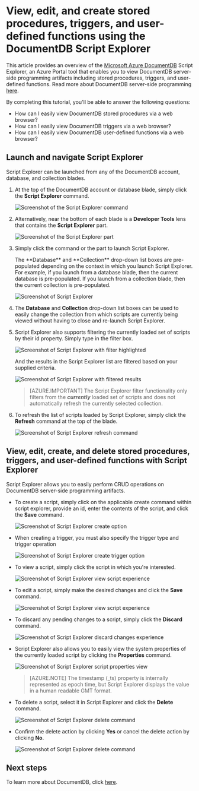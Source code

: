 <properties
	pageTitle="View stored procedures, triggers, and user-defined functions using the DocumentDB Script Explorer | Microsoft Azure"
	description="Learn about the DocumentDB Script Explorer, an Azure Portal tool to view DocumentDB server-side programming artifacts including stored procedures, triggers, and user-defined functions."
	services="documentdb"
	authors="AndrewHoh"
	manager="jhubbard"
	editor="monicar"
	documentationCenter=""/>

<tags
	ms.service="documentdb"
	ms.workload="data-services"
	ms.tgt_pltfrm="na"
	ms.devlang="na"
	ms.topic="article" 
	ms.date="12/01/2015"
	ms.author="anhoh"/>

# View, edit, and create stored procedures, triggers, and user-defined functions using the DocumentDB Script Explorer

This article provides an overview of the [Microsoft Azure DocumentDB](https://azure.microsoft.com/services/documentdb/) Script Explorer, an Azure Portal tool that enables you to view DocumentDB server-side programming artifacts including stored procedures, triggers, and user-defined functions.  Read more about DocumentDB server-side programming [here](documentdb-programming.md).

By completing this tutorial, you'll be able to answer the following questions:  

-	How can I easily view DocumentDB stored procedures via a web browser?
-	How can I easily view DocumentDB triggers via a web browser?
-	How can I easily view DocumentDB user-defined functions via a web browser?

## Launch and navigate Script Explorer

Script Explorer can be launched from any of the DocumentDB account, database, and collection blades.  

1. At the top of the DocumentDB account or database blade, simply click the **Script Explorer** command.

	![Screenshot of the Script Explorer command](./media/documentdb-view-scripts/scriptexplorercommand.png)
 
2. Alternatively, near the bottom of each blade is a **Developer Tools** lens that contains the **Script Explorer** part.

	![Screenshot of the Script Explorer part](./media/documentdb-view-scripts/scriptexplorerpart.png)

2. Simply click the command or the part to launch Script Explorer.

	<p>The **Database** and **Collection** drop-down list boxes are pre-populated depending on the context in which you launch Script Explorer.  For example, if you launch from a database blade, then the current database is pre-populated.  If you launch from a collection blade, then the current collection is pre-populated.

	![Screenshot of Script Explorer](./media/documentdb-view-scripts/scriptexplorerinitial.png)


3. The **Database** and **Collection** drop-down list boxes can be used to easily change the collection from which scripts are currently being viewed without having to close and re-launch Script Explorer.  

4. Script Explorer also supports filtering the currently loaded set of scripts by their id property.  Simply type in the filter box.

	![Screenshot of Script Explorer with filter highlighted](./media/documentdb-view-scripts/scriptexplorerfilter.png)

	And the results in the Script Explorer list are filtered based on your supplied criteria.

	![Screenshot of Script Explorer with filtered results](./media/documentdb-view-scripts/scriptexplorerfilterresults.png)


	> [AZURE.IMPORTANT] The Script Explorer filter functionality only filters from the ***currently*** loaded set of scripts and does not automatically refresh the currently selected collection.

5. To refresh the list of scripts loaded by Script Explorer, simply click the **Refresh** command at the top of the blade.

	![Screenshot of Script Explorer refresh command](./media/documentdb-view-scripts/scriptexplorerrefresh.png)


## View, edit, create, and delete stored procedures, triggers, and user-defined functions with  Script Explorer

Script Explorer allows you to easily perform CRUD operations on DocumentDB server-side programming artifacts.  

- To create a script, simply click on the applicable create command within script explorer, provide an id, enter the contents of the script, and click  the **Save** command.

	![Screenshot of Script Explorer create option](./media/documentdb-view-scripts/scriptexplorercreatecommand.png)

- When creating a trigger, you must also specify the trigger type and trigger operation

	![Screenshot of Script Explorer create trigger option](./media/documentdb-view-scripts/scriptexplorercreatetrigger.png)

- To view a script, simply click the script in which you're interested.

	![Screenshot of Script Explorer view script experience](./media/documentdb-view-scripts/scriptexplorerviewscript.png)

- To edit a script, simply make the desired changes and click the **Save** command.

	![Screenshot of Script Explorer view script experience](./media/documentdb-view-scripts/scriptexplorereditscript.png)

- To discard any pending changes to a script, simply click the **Discard** command.

	![Screenshot of Script Explorer discard changes experience](./media/documentdb-view-scripts/scriptexplorerdiscardchanges.png)

- Script Explorer also allows you to easily view the system properties of the currently loaded script by clicking the **Properties** command.

	![Screenshot of Script Explorer script properties view](./media/documentdb-view-scripts/scriptproperties.png)

	> [AZURE.NOTE] The timestamp (_ts) property is internally represented as epoch time, but Script Explorer displays the value in a human readable GMT format.

- To delete a script, select it in Script Explorer and click the **Delete** command.

	![Screenshot of Script Explorer delete command](./media/documentdb-view-scripts/scriptexplorerdeletescript1.png)

- Confirm the delete action by clicking **Yes** or cancel the delete action by clicking **No**.

	![Screenshot of Script Explorer delete command](./media/documentdb-view-scripts/scriptexplorerdeletescript2.png)

## Next steps

To learn more about DocumentDB, click [here](http://azure.com/docdb).
 
